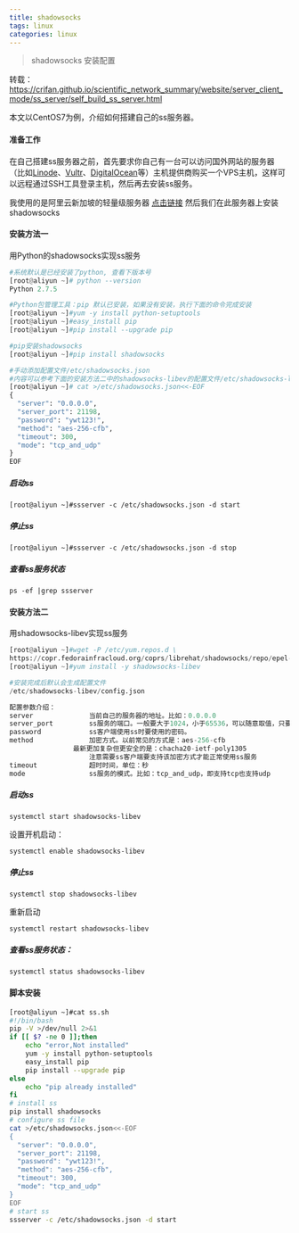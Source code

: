 ```yaml
---
title: shadowsocks
tags: linux
categories: linux
---
```


> shadowsocks 安装配置

<!--more-->

转载：https://crifan.github.io/scientific_network_summary/website/server_client_mode/ss_server/self_build_ss_server.html

本文以CentOS7为例，介绍如何搭建自己的ss服务器。

#### 准备工作

在自己搭建ss服务器之前，首先要求你自己有一台可以访问国外网站的服务器（比如[Linode](https://www.linode.com/)、[Vultr](https://www.vultr.com/)、[DigitalOcean](https://www.digitalocean.com/)等）主机提供商购买一个VPS主机，这样可以远程通过SSH工具登录主机，然后再去安装ss服务。

我使用的是阿里云新加坡的轻量级服务器 [点击链接](https://common-buy.aliyun.com/?commodityCode=swas&regionId=ap-southeast-1#/buy)  然后我们在此服务器上安装shadowsocks

#### 安装方法一

用Python的shadowsocks实现ss服务

```python
#系统默认是已经安装了python, 查看下版本号
[root@aliyun ~]# python --version
Python 2.7.5

#Python包管理工具：pip 默认已安装，如果没有安装，执行下面的命令完成安装
[root@aliyun ~]#yum -y install python-setuptools 
[root@aliyun ~]#easy_install pip
[root@aliyun ~]#pip install --upgrade pip

#pip安装shadowsocks
[root@aliyun ~]#pip install shadowsocks

#手动添加配置文件/etc/shadowsocks.json
#内容可以参考下面的安装方法二中的shadowsocks-libev的配置文件/etc/shadowsocks-libev/config.json
[root@aliyun ~]# cat >/etc/shadowsocks.json<<-EOF
{
  "server": "0.0.0.0",
  "server_port": 21198,
  "password": "ywt123!",
  "method": "aes-256-cfb",
  "timeout": 300,
  "mode": "tcp_and_udp"
}
EOF

```

##### 启动ss
```
[root@aliyun ~]#ssserver -c /etc/shadowsocks.json -d start
```

##### 停止ss
```
[root@aliyun ~]#ssserver -c /etc/shadowsocks.json -d stop
```

##### 查看ss服务状态

```
ps -ef |grep ssserver
```



#### 安装方法二

用shadowsocks-libev实现ss服务

```python
[root@aliyun ~]#wget -P /etc/yum.repos.d \
https://copr.fedorainfracloud.org/coprs/librehat/shadowsocks/repo/epel-7/librehat-shadowsocks-epel-7.repo
[root@aliyun ~]#yum install -y shadowsocks-libev

#安装完成后默认会生成配置文件
/etc/shadowsocks-libev/config.json

配置参数介绍：
server				当前自己的服务器的地址。比如：0.0.0.0
server_port			ss服务的端口。一般要大于1024，小于65536，可以随意取值，只要不和其他端口冲突即可
password			ss客户端使用ss时要使用的密码。
method				加密方式。以前常见的方式是：aes-256-cfb
				最新更加复杂但更安全的是：chacha20-ietf-poly1305
    				注意需要ss客户端要支持该加密方式才能正常使用ss服务
timeout				超时时间，单位：秒
mode				ss服务的模式。比如：tcp_and_udp，即支持tcp也支持udp

```

##### 启动ss

```
systemctl start shadowsocks-libev
```

设置开机启动：

```
systemctl enable shadowsocks-libev
```

##### 停止ss

```
systemctl stop shadowsocks-libev
```

重新启动

```
systemctl restart shadowsocks-libev
```

##### 查看ss服务状态：

```
systemctl status shadowsocks-libev
```

#### 脚本安装

```bash
[root@aliyun ~]#cat ss.sh
#!/bin/bash
pip -V >/dev/null 2>&1
if [[ $? -ne 0 ]];then
	echo "error,Not installed" 
	yum -y install python-setuptools
	easy_install pip
	pip install --upgrade pip
else
	echo "pip already installed"
fi
# install ss
pip install shadowsocks
# configure ss file
cat >/etc/shadowsocks.json<<-EOF
{
  "server": "0.0.0.0",
  "server_port": 21198,
  "password": "ywt123!",
  "method": "aes-256-cfb",
  "timeout": 300,
  "mode": "tcp_and_udp"
}
EOF
# start ss
ssserver -c /etc/shadowsocks.json -d start

```

